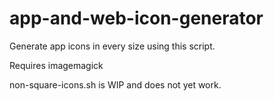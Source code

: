 # app-and-web-icon-generator


Generate app icons in every size using this script.

Requires imagemagick


non-square-icons.sh is WIP and does not yet work.
